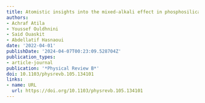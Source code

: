 ```yaml
---
title: Atomistic insights into the mixed-alkali effect in phosphosilicate glasses
authors:
- Achraf Atila
- Youssef Ouldhnini
- Said Ouaskit
- Abdellatif Hasnaoui
date: '2022-04-01'
publishDate: '2024-04-07T00:23:09.528704Z'
publication_types:
- article-journal
publication: '*Physical Review B*'
doi: 10.1103/physrevb.105.134101
links:
- name: URL
  url: https://doi.org/10.1103/physrevb.105.134101
---
```

